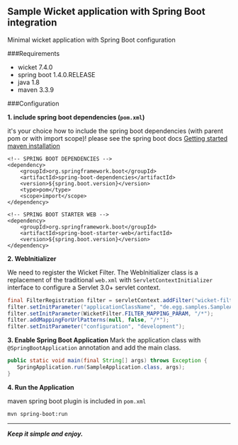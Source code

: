 ## Sample Wicket application with Spring Boot integration

Minimal wicket application with Spring Boot configuration 

###Requirements

* wicket 7.4.0
* spring boot 1.4.0.RELEASE
* java 1.8
* maven 3.3.9

###Configuration

**1. include spring boot dependencies (`pom.xml`)**

it's your choice how to include the spring boot dependencies (with parent pom or with import scope)!
please see the spring boot docs [Getting started maven installation](http://docs.spring.io/spring-boot/docs/current-SNAPSHOT/reference/htmlsingle/#getting-started-maven-installation)

```
<!-- SPRING BOOT DEPENDENCIES -->
<dependency>
    <groupId>org.springframework.boot</groupId>
    <artifactId>spring-boot-dependencies</artifactId>
    <version>${spring.boot.version}</version>
    <type>pom</type>
    <scope>import</scope>
</dependency>

<!-- SPRING BOOT STARTER WEB -->
<dependency>
    <groupId>org.springframework.boot</groupId>
    <artifactId>spring-boot-starter-web</artifactId>
    <version>${spring.boot.version}</version>
</dependency>
```

**2. WebInitializer**

We need to register the Wicket Filter.
The WebInitializer class is a replacement of the traditional `web.xml` with `ServletContextInitializer` interface to configure a Servlet 3.0+ servlet context.

```java
final FilterRegistration filter = servletContext.addFilter("wicket-filter", WicketFilter.class);
filter.setInitParameter("applicationClassName", "de.egg.samples.SampleApplication");
filter.setInitParameter(WicketFilter.FILTER_MAPPING_PARAM, "/*");
filter.addMappingForUrlPatterns(null, false, "/*");
filter.setInitParameter("configuration", "development");
```

**3. Enable Spring Boot Application**
Mark the application class with `@SpringBootApplication` annotation and add the main class.

```java
public static void main(final String[] args) throws Exception {
   SpringApplication.run(SampleApplication.class, args);
}
```    

**4. Run the Application**

maven spring boot plugin is included in `pom.xml`

`mvn spring-boot:run`

---
**_Keep it simple and enjoy._**